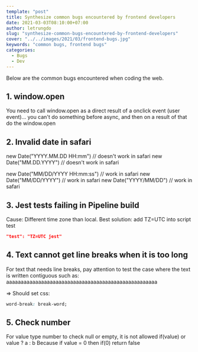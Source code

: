 ```yaml
---
template: "post"
title: Synthesize common bugs encountered by frontend developers
date: 2021-03-03T08:10:00+07:00
author: letrungdo
slug: "synthesize-common-bugs-encountered-by-frontend-developers"
cover: "../../images/2021/03/frontend-bugs.jpg"
keywords: "common bugs, frontend bugs"
categories:
  - Bugs
  - Dev
---
```


Below are the common bugs encountered when coding the web.

## 1. window.open

You need to call window.open as a direct result of a onclick event (user event)... you can't do something before async, and then on a result of that do the window.open

## 2. Invalid date in safari

new Date("YYYY.MM.DD HH:mm") // doesn't work in safari
new Date("MM.DD.YYYY") // doesn't work in safari

new Date("MM/DD/YYYY HH:mm:ss") // work in safari
new Date("MM/DD/YYYY") // work in safari
new Date("YYYY/MM/DD") // work in safari

## 3. Jest tests failing in Pipeline build

Cause: Different time zone than local.
Best solution: add TZ=UTC into script test

```json
"test": "TZ=UTC jest"
```

## 4. Text cannot get line breaks when it is too long

For text that needs line breaks, pay attention to test the case where the text is written contiguous such as: aaaaaaaaaaaaaaaaaaaaaaaaaaaaaaaaaaaaaaaaaaaaaaaaaaaa

=> Should set css:

```css
word-break: break-word;
```

## 5. Check number

For value type number to check null or empty, it is not allowed if(value) or value ? a : b
Because if value = 0 then if(0) return false
